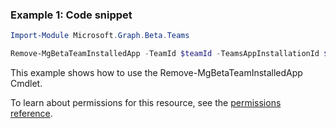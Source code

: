 ### Example 1: Code snippet

```powershellImport-Module Microsoft.Graph.Beta.Teams

Remove-MgBetaTeamInstalledApp -TeamId $teamId -TeamsAppInstallationId $teamsAppInstallationId
```
This example shows how to use the Remove-MgBetaTeamInstalledApp Cmdlet.
To learn about permissions for this resource, see the [permissions reference](/graph/permissions-reference).

